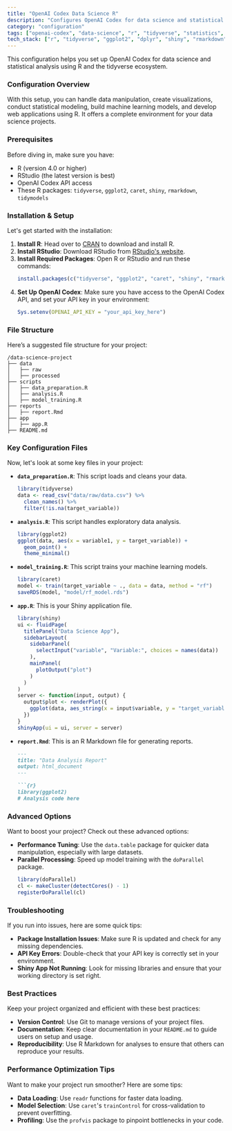 ```yaml
---
title: "OpenAI Codex Data Science R"
description: "Configures OpenAI Codex for data science and statistical analysis with R, tidyverse, and machine learning workflows."
category: "configuration"
tags: ["openai-codex", "data-science", "r", "tidyverse", "statistics", "machine-learning", "ggplot2", "caret", "shiny", "rmarkdown"]
tech_stack: ["r", "tidyverse", "ggplot2", "dplyr", "shiny", "rmarkdown", "caret", "tidymodels"]
---
```


This configuration helps you set up OpenAI Codex for data science and statistical analysis using R and the tidyverse ecosystem.

### Configuration Overview
With this setup, you can handle data manipulation, create visualizations, conduct statistical modeling, build machine learning models, and develop web applications using R. It offers a complete environment for your data science projects.

### Prerequisites
Before diving in, make sure you have:
- R (version 4.0 or higher)
- RStudio (the latest version is best)
- OpenAI Codex API access
- These R packages: `tidyverse`, `ggplot2`, `caret`, `shiny`, `rmarkdown`, `tidymodels`

### Installation & Setup
Let's get started with the installation:

1. **Install R**: Head over to [CRAN](https://cran.r-project.org/) to download and install R.
2. **Install RStudio**: Download RStudio from [RStudio's website](https://www.rstudio.com/products/rstudio/download/).
3. **Install Required Packages**: Open R or RStudio and run these commands:
   ```r
   install.packages(c("tidyverse", "ggplot2", "caret", "shiny", "rmarkdown", "tidymodels"))
   ```
4. **Set Up OpenAI Codex**: Make sure you have access to the OpenAI Codex API, and set your API key in your environment:
   ```r
   Sys.setenv(OPENAI_API_KEY = "your_api_key_here")
   ```

### File Structure
Here’s a suggested file structure for your project:
```
/data-science-project
├── data
│   ├── raw
│   ├── processed
├── scripts
│   ├── data_preparation.R
│   ├── analysis.R
│   ├── model_training.R
├── reports
│   ├── report.Rmd
├── app
│   ├── app.R
├── README.md
```

### Key Configuration Files
Now, let's look at some key files in your project:

- **`data_preparation.R`**: This script loads and cleans your data.
  ```r
  library(tidyverse)
  data <- read_csv("data/raw/data.csv") %>%
    clean_names() %>%
    filter(!is.na(target_variable))
  ```

- **`analysis.R`**: This script handles exploratory data analysis.
  ```r
  library(ggplot2)
  ggplot(data, aes(x = variable1, y = target_variable)) +
    geom_point() +
    theme_minimal()
  ```

- **`model_training.R`**: This script trains your machine learning models.
  ```r
  library(caret)
  model <- train(target_variable ~ ., data = data, method = "rf")
  saveRDS(model, "model/rf_model.rds")
  ```

- **`app.R`**: This is your Shiny application file.
  ```r
  library(shiny)
  ui <- fluidPage(
    titlePanel("Data Science App"),
    sidebarLayout(
      sidebarPanel(
        selectInput("variable", "Variable:", choices = names(data))
      ),
      mainPanel(
        plotOutput("plot")
      )
    )
  )
  server <- function(input, output) {
    output$plot <- renderPlot({
      ggplot(data, aes_string(x = input$variable, y = "target_variable")) + geom_point()
    })
  }
  shinyApp(ui = ui, server = server)
  ```

- **`report.Rmd`**: This is an R Markdown file for generating reports.
  ```markdown
  ---
  title: "Data Analysis Report"
  output: html_document
  ---
  
  ```{r}
  library(ggplot2)
  # Analysis code here
  ```

### Advanced Options
Want to boost your project? Check out these advanced options:

- **Performance Tuning**: Use the `data.table` package for quicker data manipulation, especially with large datasets.
- **Parallel Processing**: Speed up model training with the `doParallel` package.
  ```r
  library(doParallel)
  cl <- makeCluster(detectCores() - 1)
  registerDoParallel(cl)
  ```

### Troubleshooting
If you run into issues, here are some quick tips:

- **Package Installation Issues**: Make sure R is updated and check for any missing dependencies.
- **API Key Errors**: Double-check that your API key is correctly set in your environment.
- **Shiny App Not Running**: Look for missing libraries and ensure that your working directory is set right.

### Best Practices
Keep your project organized and efficient with these best practices:

- **Version Control**: Use Git to manage versions of your project files.
- **Documentation**: Keep clear documentation in your `README.md` to guide users on setup and usage.
- **Reproducibility**: Use R Markdown for analyses to ensure that others can reproduce your results.

### Performance Optimization Tips
Want to make your project run smoother? Here are some tips:

- **Data Loading**: Use `readr` functions for faster data loading.
- **Model Selection**: Use `caret`'s `trainControl` for cross-validation to prevent overfitting.
- **Profiling**: Use the `profvis` package to pinpoint bottlenecks in your code.